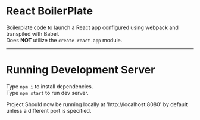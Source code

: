 # React BoilerPlate

Boilerplate code to launch a React app configured using webpack and transpiled with Babel.  
Does __NOT__ utilize the `create-react-app` module.

----
# Running Development Server

Type `npm i` to install dependencies.  
Type `npm start` to run dev server.  
  
Project Should now be running locally at 'http://localhost:8080' by default unless a different port is specified.
